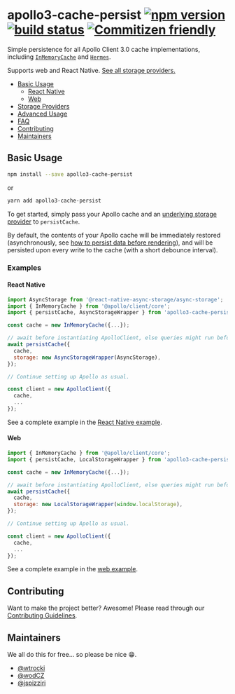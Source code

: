 # apollo3-cache-persist [![npm version](https://badge.fury.io/js/apollo3-cache-persist.svg)](https://badge.fury.io/js/apollo3-cache-persist) [![build status](https://travis-ci.org/apollographql/apollo-cache-persist.svg?branch=master)](https://travis-ci.org/apollographql/apollo-cache-persist) [![Commitizen friendly](https://img.shields.io/badge/commitizen-friendly-brightgreen.svg)](http://commitizen.github.io/cz-cli/)

Simple persistence for all Apollo Client 3.0 cache implementations, including
[`InMemoryCache`][0] and [`Hermes`][1].

Supports web and React Native. [See all storage providers.](./docs/storage-providers.md)

[0]: https://github.com/apollographql/apollo-client/tree/master/src/cache/inmemory
[1]: https://github.com/convoyinc/apollo-cache-hermes


- [Basic Usage](#basic-usage)
  - [React Native](#react-native)
  - [Web](#web)
- [Storage Providers](./docs/storage-providers.md)
- [Advanced Usage](./docs/advanced-usage.md)
- [FAQ](./docs/faq.md)
- [Contributing](#contributing)
- [Maintainers](#maintainers)

## Basic Usage

```sh
npm install --save apollo3-cache-persist
```

or

```sh
yarn add apollo3-cache-persist
```

To get started, simply pass your Apollo cache and an
[underlying storage provider](./docs/storage-providers.md) to `persistCache`.

By default, the contents of your Apollo cache will be immediately restored
(asynchronously, see [how to persist data before rendering](./docs/faq.md#how-do-i-wait-for-the-cache-to-be-restored-before-rendering-my-app)), and will be persisted upon every write to the cache (with a
short debounce interval).

### Examples

#### React Native

```js
import AsyncStorage from '@react-native-async-storage/async-storage';
import { InMemoryCache } from '@apollo/client/core';
import { persistCache, AsyncStorageWrapper } from 'apollo3-cache-persist';

const cache = new InMemoryCache({...});

// await before instantiating ApolloClient, else queries might run before the cache is persisted
await persistCache({
  cache,
  storage: new AsyncStorageWrapper(AsyncStorage),
});

// Continue setting up Apollo as usual.

const client = new ApolloClient({
  cache,
  ...
});
```

See a complete example in the [React Native example](./examples/react-native/App.tsx).

#### Web

```js
import { InMemoryCache } from '@apollo/client/core';
import { persistCache, LocalStorageWrapper } from 'apollo3-cache-persist';

const cache = new InMemoryCache({...});

// await before instantiating ApolloClient, else queries might run before the cache is persisted
await persistCache({
  cache,
  storage: new LocalStorageWrapper(window.localStorage),
});

// Continue setting up Apollo as usual.

const client = new ApolloClient({
  cache,
  ...
});
```

See a complete example in the [web example](./examples/web/src/index.tsx).

## Contributing

Want to make the project better? Awesome! Please read through our [Contributing Guidelines](./CONTRIBUTING.md).

## Maintainers

We all do this for free... so please be nice 😁.

- [@wtrocki](https://github.com/wtrocki)
- [@wodCZ](https://github.com/wodCZ)
- [@jspizziri](https://github.com/jspizziri)
